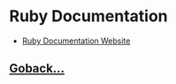 # Ruby Documentation

- [Ruby Documentation Website](http://ruby-doc.org/core/)

## [Goback...](./index.md)